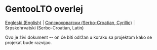# GentooLTO overlej

[Engleski (English)](/README.md) | [Српскохрватски (Serbo-Croatian, Cyrillic)](/ПРОЧИТАЈ_МЕ.md) | Srpskohrvatski (Serbo-Croatian, Latin)

Ovo je živi dokument -- on će biti održan u koraku sa projektom kako se projekat bude razvijao.
